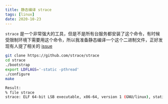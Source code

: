 ```yaml
---
title: 静态编译 strace
tags: [linux]
date: 2020-10-23
---
```

`strace` 是一个非常强大的工具，但是不是所有台服务都安装了这个命令，有时候受限制环境下需要用这个命令，所以我准备静态编译一个这个二进制文件，正好发现有人提了相关的 [issue](https://github.com/strace/strace/issues/89)
```bash
git clone https://github.com/strace/strace
cd strace
./bootstrap
export LDFLAGS='-static -pthread'
./configure
make

Result:
% file strace
strace: ELF 64-bit LSB executable, x86-64, version 1 (GNU/linux), statically linked, BuildID[sha1]=d08a819c2abac4c8db9e6fcdcba8201cf1ba3406, for GNU/linux 3.2.0, with debug_info, not stripped
```
